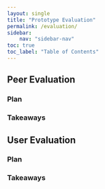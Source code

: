 ```yaml
---
layout: single
title: "Prototype Evaluation"
permalink: /evaluation/
sidebar:
    nav: "sidebar-nav"
toc: true
toc_label: "Table of Contents"
---
```


## Peer Evaluation

### Plan

### Takeaways

## User Evaluation

### Plan

### Takeaways